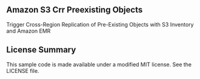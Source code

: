 ## Amazon S3 Crr Preexisting Objects

Trigger Cross-Region Replication of Pre-Existing Objects with S3 Inventory and Amazon EMR

## License Summary

This sample code is made available under a modified MIT license. See the LICENSE file.
